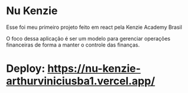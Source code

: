 # Nu Kenzie

Esse foi meu primeiro projeto feito em react pela Kenzie Academy Brasil

O foco dessa aplicação é ser um modelo para gerenciar operações financeiras de forma a manter o controle das finanças.


# Deploy: https://nu-kenzie-arthurviniciusba1.vercel.app/
